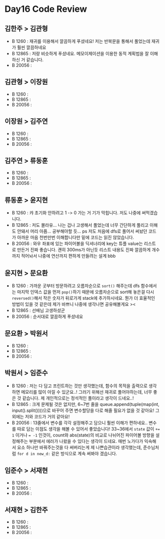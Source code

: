 # Day16 Code Review

## 김한주 > 김관형

- B 1260 : 재귀를 이용해서 깔끔하게 푸셨네요! 저는 반복문을 통해서 풀었는데 재귀가 훨씬 깔끔하네요
- B 12865 : 저랑 비슷하게 푸셨네요. 메모이제이션을 이용한 동적 계획법을 잘 이해하신 거 같습니다.
- B 20056 :

## 김관형 > 이장원

- B 1260 :
- B 12865 :
- B 20056 :

## 이장원 > 김주연

- B 1260 :
- B 12865 :
- B 20056 :

## 김주연 > 류동훈

- B 1260 :
- B 12865 :
- B 20056 :

## 류동훈 > 윤지현

- B 1260 : 캬 초기화 안하려고 1 -> 0 가는 거 기가 막힙니다. 저도 나중에 써먹겠습니다. 
- B 12865 : 저도 몰라유... 나는 겁나 고생해서 풀었는데 너무 간단하게 풀리고 이해도 안돼서 머리 아픔... 공부해야할 듯... ps 저도 처음에 dfs로 풀어서 써놨던 코드가 아까운 마음 천번만번 이해합니다만 밑에 코드는 읽진 않았습니다.
- B 20056 : 와우 좌표에 있는 파이어볼을 딕셔너리에 key는 튜플 value는 리스트로 만든거 진짜 좋습니다. 괜히 300ms가 아닌듯 리스트 내용도 진짜 깔끔하게 개수까지 적어놔서 나중에 연산까지 편하게 만들려는 설계 bbb

## 윤지현 > 문요환

- B 1260 : 가까운 곳부터 방문하려고 오름차순으로 `sort()` 해주는데 dfs 함수에서는 마지막 인덱스 값을 먼저 `pop()`하기 때문에 오름차순으로 sort해 놓은걸 다시 `reversed()`해서 작은 숫자가 뒤로가게 stack에 추가하시네요. 뭔가 더 효율적인 방법이 있을 것 같은데 제가 바쁘니 나중에 생각나면 공유해볼게요 ><
- B 12865 : 선배님 고생하셨군
- B 20056 : 순서대로 깔끔하게 푸셨네요

## 문요환 > 박원서

- B 1260 :
- B 12865 :
- B 20056 :

## 박원서 > 임준수

- B 1260 : 저는 다 담고 프린트하는 것만 생각했는데, 함수의 목적을 출력으로 생각하면 메모리를 많이 아낄 수 있군요..! 그러기 위해선 재귀로 풀어야하는데, 너무 좋은 것 같습니다. 제 개인적으로는 정석적인 풀이라고 생각이 드네요..!
- B 12865 : 크게 문제될 것은 없지만, 6~7번 줄을 queue.append(tuple(map(int, input().split())))으로 바꾸어 주면 변수할당을 다로 해줄 필요가 없을 것 같아요! 그 외에는 저와 코드가 거의 같아요!
- B 20056 : 13줄에서 변수를 각각 설정해주고 담으니 훨씬 이해가 편하네요.. 변수를 따로 담는 이점도 생각을 해볼 수 있어서 좋았습니다! 33~36에서 `state` 값이 `+= 1` 이거나 `= -1` 인것이, count와 abs(state)의 비교로 나뉘어진 파이어볼 방향을 설정해주는 부분에서 에러가 나왔을 수 있다는 생각이 드네요. 매번 노가다가 익숙해서 요소 하나만 바꿔주는것을 다 써버리는게 제 나쁜습관이라 생각했는데, 준수님처럼 `for d in new_d:` 같은 방식으로 계속 써봐야 겠습니다.

## 임준수 > 서재현

- B 1260 :
- B 12865 :
- B 20056 :

## 서재현 > 김한주

- B 1260 :
- B 12865 :
- B 20056 :
